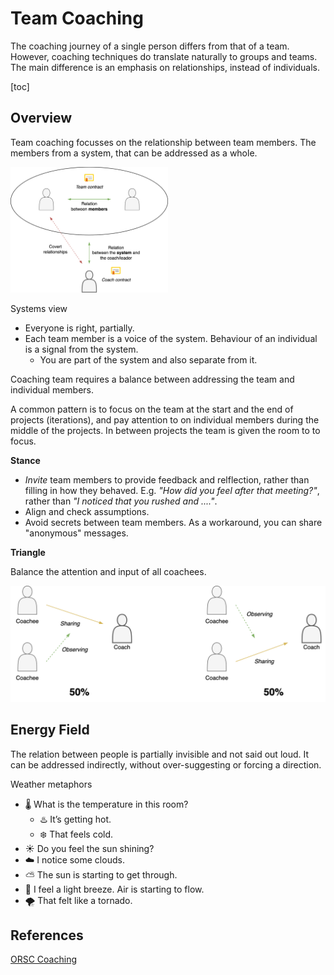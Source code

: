 # Team Coaching

The coaching journey of a single person differs from that of a team. However, coaching techniques do translate naturally to groups and teams. The main difference is an emphasis on relationships, instead of individuals.

[toc]

## Overview

Team coaching focusses on the relationship between team members. The members from a system, that can be addressed as a whole.

<img src="../img/coach-team-system.png" alt="coach-team-system" style="width:50%;" />

Systems view

- Everyone is right, partially.
- Each team member is a voice of the system. Behaviour of an individual is a signal from the system.
  - You are part of the system and also separate from it.

Coaching team requires a balance between addressing the team and individual members.



A common pattern is to focus on the team at the start and the end of projects (iterations), and pay attention to on individual members during the middle of the projects. In between projects the team is given the room to to focus.



**Stance**

- *Invite* team members to provide feedback and relflection, rather than filling in how they behaved. E.g. *"How did you feel after that meeting?"*, rather than *"I noticed that you rushed and ...."*.
- Align and check assumptions.
- Avoid secrets between team members. As a workaround, you can share "anonymous" messages.



**Triangle**

Balance the attention and input of all coachees.

<img src="../img/coach-sharing.png" alt="coach-sharing" style="width:40em;" />



## Energy Field

The relation between people is partially invisible and not said out loud. It can be addressed indirectly, without over-suggesting or forcing a direction.

Weather metaphors

- 🌡️ What is the temperature in this room?
  - ♨️ It’s getting hot.
  - ❄️ That feels cold.
- ☀️ Do you feel the sun shining?
- ☁️ I notice some clouds.
- ⛅ The sun is starting to get through.
- 🍃 I feel a light breeze. Air is starting to flow.
- 🌪️ That felt like a tornado.



## References

[ORSC Coaching](https://crrglobal.com/about/orsc/)
